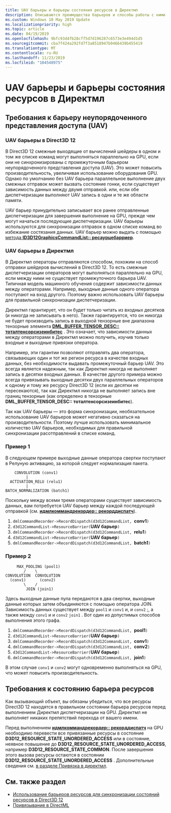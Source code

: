 ```yaml
---
title: UAV барьеры и барьеры состояния ресурсов в Директмл
description: Описываются преимущества барьеров и способы работы с ними в Директмл.
ms.custom: Windows 10 May 2019 Update
ms.localizationpriority: high
ms.topic: article
ms.date: 04/19/2019
ms.openlocfilehash: 9bfc93d4fb28cff5d7d196287c6573e3e494d1d5
ms.sourcegitcommit: cba7f424a292fd7f3a8518947b9466439b455419
ms.translationtype: MT
ms.contentlocale: ru-RU
ms.lasthandoff: 11/23/2019
ms.locfileid: "104548975"
---
```

# <a name="uav-barriers-and-resource-state-barriers-in-directml"></a>UAV барьеры и барьеры состояния ресурсов в Директмл

## <a name="unordered-access-view-uav-barrier-requirements"></a>Требования к барьеру неупорядоченного представления доступа (UAV)

### <a name="uav-barriers-in-direct3d-12"></a>UAV барьеры в Direct3D 12

В Direct3D 12 смежные выходящие от вычислений шейдеры в одном и том же списке команд могут выполняться параллельно на GPU, если они не синхронизированы с промежуточным барьером неупорядоченного представления доступа (UAV). Это может повысить производительность, увеличивая использование оборудования GPU. Однако по умолчанию без UAV барьера параллельное выполнение двух смежных отправок может вызвать состояние гонки, если существует зависимость данных между двумя отправкой. или, если обе диспетчеризации выполняют UAV запись в одни и те же области памяти.

UAV барьер принудительно записывает все ранее отправленные диспетчеризации для завершения выполнение на GPU, прежде чем могут начаться последующие диспетчеризации. UAV барьеры используются для синхронизации отправок в одном списке команд во избежание состязания данных. UAV барьер можно выдать с помощью [метода **ID3D12GraphicsCommandList:: ресаурцебарриер**](/windows/desktop/api/d3d12/nf-d3d12-id3d12graphicscommandlist-resourcebarrier).

### <a name="uav-barriers-in-directml"></a>UAV барьеры в Директмл

В Директмл операторы отправляются способом, похожим на способ отправки шейдеров вычислений в Direct3D 12. То есть смежные диспетчеризации операторов могут выполняться параллельно на GPU, если между ними не существует промежуточного барьера UAV. Типичная модель машинного обучения содержит зависимости данных между операторами. Например, выходные данные одного оператора поступают на вход другого. Поэтому важно использовать UAV барьеры для правильной синхронизации диспетчеризации.

Директмл гарантирует, что он будет только читать из входных десятков (и никогда не записывать в него). Также гарантируется, что он никогда не будет производить запись в выходной тензорные вне диапазона тензорные элемента [**DML_BUFFER_TENSOR_DESC:: тоталтенсорсизеинбитес**](/windows/desktop/api/directml/ns-directml-dml_buffer_tensor_desc) . Это означает, что зависимости данных между операторами в Директмл можно получить, изучив только входные и выходные привязки оператора.

Например, эти гарантии позволяют отправлять два оператора, связывающих один и тот же регион ресурса в качестве входных данных, без необходимости выдавать промежуточный барьер UAV. Это всегда является надежным, так как Директмл никогда не выполняет запись в десятки входных данных. В качестве другого примера можно всегда привязывать выходные десятки двух параллельных операторов к одному и тому же ресурсу Direct3D 12 (если их десятки не пересекаются), так как Директмл никогда не выполняет запись вне границ тензорные (как определено в тензорные **DML_BUFFER_TENSOR_DESC:: тоталтенсорсизеинбитес**).

Так как UAV барьеры — это форма синхронизации, необязательное использование UAV барьеров может негативно сказаться на производительности. Поэтому лучше использовать минимальное количество UAV барьеров, необходимых для правильной синхронизации расотправлений в списке команд.

### <a name="example-1"></a>Пример 1

В следующем примере выходные данные оператора свертки поступают в Релуную активацию, за которой следует нормализация пакета.

```console
    CONVOLUTION (conv1)
         |
  ACTIVATION_RELU (relu1)
         |
BATCH_NORMALIZATION (batch1)
```

Поскольку между всеми тремя операторами существует зависимость данных, вам потребуется UAV барьер между каждой последующей отправкой (см. [**идмлкоммандрекордер:: рекорддиспатч**](/windows/desktop/api/directml/nf-directml-idmlcommandrecorder-recorddispatch)).

1. `dmlCommandRecorder->RecordDispatch(d3d12CommandList, `**conv1**`)`
2. `d3d12CommandList->ResourceBarrier(`**UAV барьер**`)`
3. `dmlCommandRecorder->RecordDispatch(d3d12CommandList, `**relu1**`)`
4. `d3d12CommandList->ResourceBarrier(`**UAV барьер**`)`
5. `dmlCommandRecorder->RecordDispatch(d3d12CommandList, `**batch1**`)`

### <a name="example-2"></a>Пример 2

```console
     MAX_POOLING (pool1)
        /    \
CONVOLUTION  CONVOLUTION
  (conv1)      (conv2)
        \    /
         JOIN (join1)
```

Здесь выходные данные пула передаются в два свертки, выходные данные которых затем объединяются с помощью оператора JOIN. Зависимость данных существует между `pool1` и `conv1` и, и `conv2` ;, а также между `conv1` и и `conv2` `join1` . Вот один из допустимых способов выполнения этого графа.

1. `dmlCommandRecorder->RecordDispatch(d3d12CommandList, `**pool1**`)`
2. `d3d12CommandList->ResourceBarrier(`**UAV барьер**`)`
3. `dmlCommandRecorder->RecordDispatch(d3d12CommandList, `**conv1**`)`
4. `dmlCommandRecorder->RecordDispatch(d3d12CommandList, `**conv2**`)`
5. `d3d12CommandList->ResourceBarrier(`**UAV барьер**`)`
6. `dmlCommandRecorder->RecordDispatch(d3d12CommandList, `**join1**`)`

В этом случае `conv1` и `conv2` могут одновременно выполняться на GPU, что может повысить производительность.

## <a name="resource-barrier-state-requirements"></a>Требования к состоянию барьера ресурсов

Как вызывающий объект, вы обязаны убедиться, что все ресурсы Direct3D 12 находятся в правильном состоянии барьера ресурсов перед выполнением Директмл диспетчеризации на GPU. Директмл не выполняет никаких препятствий перехода от вашего имени.

Перед выполнением [**идмлкоммандрекордер:: рекорддиспатч**](/windows/desktop/api/directml/nf-directml-idmlcommandrecorder-recorddispatch) на GPU необходимо перевести все привязанные ресурсы в состояние **D3D12_RESOURCE_STATE_UNORDERED_ACCESS** или в состояние, неявное повышение до **D3D12_RESOURCE_STATE_UNORDERED_ACCESS**, например **D3D12_RESOURCE_STATE_COMMON**. После завершения этого вызова ресурсы остаются в состоянии **D3D12_RESOURCE_STATE_UNORDERED_ACCESS** . Дополнительные сведения см. [в разделе Привязка в директмл](dml-binding.md).

## <a name="see-also"></a>См. также раздел

* [Использование барьеров ресурсов для синхронизации состояний ресурсов в Direct3D 12](/windows/desktop/direct3d12/using-resource-barriers-to-synchronize-resource-states-in-direct3d-12)
* [Привязывание в DirectML](dml-binding.md)
